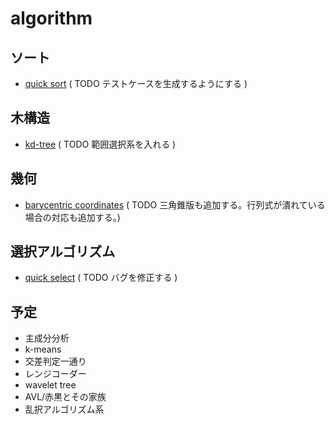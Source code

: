 algorithm
=========

## ソート ##
+ [quick sort](quicksort.cpp) ( TODO テストケースを生成するようにする )

## 木構造 ##
+ [kd-tree](kd_tree.cpp) ( TODO 範囲選択系を入れる )

## 幾何 ##
+ [barycentric coordinates](barycentric_coordinate.cpp) ( TODO 三角錐版も追加する。行列式が潰れている場合の対応も追加する。)

## 選択アルゴリズム ##
+ [quick select](quickselect.cpp) ( TODO バグを修正する )

## 予定 ##
+ 主成分分析
+ k-means
+ 交差判定一通り
+ レンジコーダー
+ wavelet tree
+ AVL/赤黒とその家族
+ 乱択アルゴリズム系


